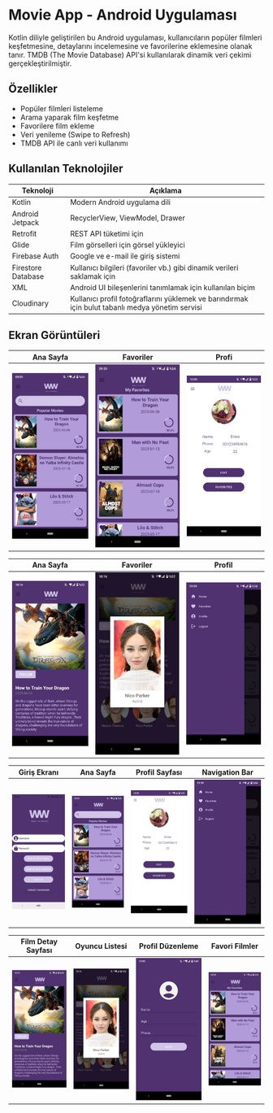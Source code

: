 # Movie App - Android Uygulaması

Kotlin diliyle geliştirilen bu Android uygulaması, kullanıcıların popüler filmleri keşfetmesine, detaylarını incelemesine ve favorilerine eklemesine olanak tanır. TMDB (The Movie Database) API'si kullanılarak dinamik veri çekimi gerçekleştirilmiştir.

## Özellikler
- Popüler filmleri listeleme
- Arama yaparak film keşfetme
- Favorilere film ekleme
- Veri yenileme (Swipe to Refresh)
- TMDB API ile canlı veri kullanımı


## Kullanılan Teknolojiler

| Teknoloji        | Açıklama                          |
|------------------|-----------------------------------|
| Kotlin           | Modern Android uygulama dili      |
| Android Jetpack  | RecyclerView, ViewModel, Drawer   |
| Retrofit         | REST API tüketimi için            |
| Glide            | Film görselleri için görsel yükleyici |
| Firebase Auth    | Google ve e-mail ile giriş sistemi |
| Firestore Database | 	Kullanıcı bilgileri (favoriler vb.) gibi dinamik verileri saklamak için |
| XML              | Android UI bileşenlerini tanımlamak için kullanılan biçim |
| Cloudinary       | 	Kullanıcı profil fotoğraflarını yüklemek ve barındırmak için bulut tabanlı medya yönetim servisi|


## Ekran Görüntüleri
| Ana Sayfa | Favoriler | Profi |
|-----------|------------|-----------|
| ![home](screenshots/home.jpeg) | ![detail](screenshots/favorites.jpeg) | ![fav](screenshots/profile.jpeg) |

| Ana Sayfa | Favoriler | Profil |
|-----------|------------|-----------|
| ![home](screenshots/filmdetail.jpeg) | ![detail](screenshots/cast.jpeg) | ![navbar](screenshots/navbar.jpeg) |

| Giriş Ekranı | Ana Sayfa | Profil Sayfası | Navigation Bar |
|-----------|-----------|--------|---------------|
| ![home](screenshots/login.jpeg) | ![favorites](screenshots/home.jpeg) | ![profile](screenshots/profile.jpeg) | ![cast](screenshots/navbar.jpeg) |

| Film Detay Sayfası | Oyuncu Listesi | Profil Düzenleme | Favori Filmler |
|-----------|-----------|--------|---------------|
| ![home](screenshots/filmdetail.jpeg) | ![favorites](screenshots/cast.jpeg) | ![profile](screenshots/editprofile.jpeg) | ![cast](screenshots/favorites.jpeg) |




